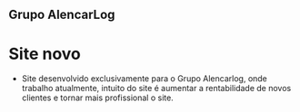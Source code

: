 ## Grupo AlencarLog
# Site novo
- Site desenvolvido exclusivamente para o Grupo Alencarlog, onde trabalho atualmente, intuito do site é aumentar a rentabilidade de novos clientes e tornar mais profissional o site.
